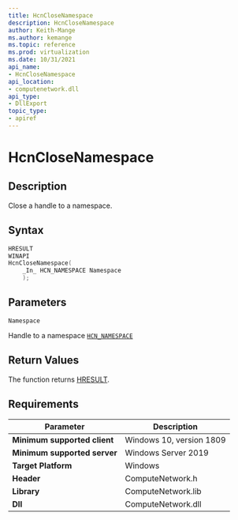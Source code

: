 ```yaml
---
title: HcnCloseNamespace
description: HcnCloseNamespace
author: Keith-Mange
ms.author: kemange
ms.topic: reference
ms.prod: virtualization
ms.date: 10/31/2021
api_name:
- HcnCloseNamespace
api_location:
- computenetwork.dll
api_type:
- DllExport
topic_type:
- apiref
---
```

# HcnCloseNamespace

## Description

Close a handle to a namespace.

## Syntax

```cpp
HRESULT
WINAPI
HcnCloseNamespace(
    _In_ HCN_NAMESPACE Namespace
    );

```

## Parameters

`Namespace`

Handle to a namespace [`HCN_NAMESPACE`](./HCN_NAMESPACE.md)

## Return Values

The function returns [HRESULT](./HCNHResult.md).

## Requirements

|Parameter|Description|
|---|---|
| **Minimum supported client** | Windows 10, version 1809 |
| **Minimum supported server** | Windows Server 2019 |
| **Target Platform** | Windows |
| **Header** | ComputeNetwork.h |
| **Library** | ComputeNetwork.lib |
| **Dll** | ComputeNetwork.dll |


